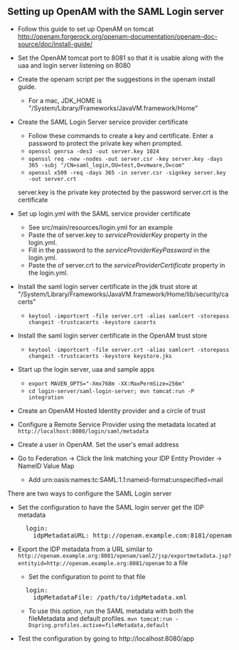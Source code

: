 ## Setting up OpenAM with the SAML Login server

- Follow this guide to set up OpenAM on tomcat http://openam.forgerock.org/openam-documentation/openam-doc-source/doc/install-guide/

- Set the OpenAM tomcat port to 8081 so that it is usable along with the uaa and login server listening on 8080

- Create the openam script per the suggestions in the openam install guide.
  - For a mac, JDK_HOME is "/System/Library/Frameworks/JavaVM.framework/Home"
  
- Create the SAML Login Server service provider certificate
  - Follow these commands to create a key and certificate. Enter a password to protect the private key when prompted.
  - `openssl genrsa -des3 -out server.key 1024`
  - `openssl req -new -nodes -out server.csr -key server.key -days 365 -subj "/CN=saml_login,OU=test,O=vmware,O=com"`
  - `openssl x509 -req -days 365 -in server.csr -signkey server.key -out server.crt`

  server.key is the private key protected by the password
  server.crt is the certificate
  
- Set up login.yml with the SAML service provider certificate 
  - See src/main/resources/login.yml for an example
  - Paste the of server.key to _serviceProviderKey_ property in the login.yml.
  - Fill in the password to the _serviceProviderKeyPassword_ in the login.yml.
  - Paste the of server.crt to the _serviceProviderCertificate_ property in the login.yml. 

- Install the saml login server certificate in the jdk trust store at "/System/Library/Frameworks/JavaVM.framework/Home/lib/security/cacerts"
  - `keytool -importcert -file server.crt -alias samlcert -storepass changeit -trustcacerts -keystore cacerts`

- Install the saml login server certificate in the OpenAM trust store
  - `keytool -importcert -file server.crt -alias samlcert -storepass changeit -trustcacerts -keystore keystore.jks`

- Start up the login server, uaa and sample apps
  - `export MAVEN_OPTS="-Xmx768m -XX:MaxPermSize=256m"`
  - `cd login-server/saml-login-server; mvn tomcat:run -P integration`

- Create an OpenAM Hosted Identity provider and a circle of trust

- Configure a Remote Service Provider using the metadata located at `http://localhost:8080/login/saml/metadata`

- Create a user in OpenAM. Set the user's email address

- Go to Federation -> Click the link matching your IDP Entity Provider -> NameID Value Map
  - Add urn:oasis:names:tc:SAML:1.1:nameid-format:unspecified=mail

There are two ways to configure the SAML Login server

- Set the configuration to have the SAML login server get the IDP metadata

  <pre>
    login:
      idpMetadataURL: http://openam.example.com:8181/openam/saml2/jsp/exportmetadata.jsp?entityid=http://openam.example.com:8181/openam
  </pre>

- Export the IDP metadata from a URL similar to `http://openam.example.org:8081/openam/saml2/jsp/exportmetadata.jsp?entityid=http://openam.example.org:8081/openam` to a file
  - Set the configuration to point to that file
  
  <pre>
    login:
      idpMetadataFile: /path/to/idpMetadata.xml
  </pre>

  - To use this option, run the SAML metadata with both the fileMetadata and default profiles. `mvn tomcat:run -Dspring.profiles.active=fileMetadata,default`

- Test the configuration by going to http://localhost:8080/app

